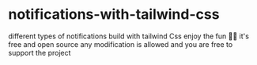 # notifications-with-tailwind-css
different types of notifications build with tailwind Css enjoy the fun 🙂🙂
it's free and open source any modification is allowed and you are free to support the project 

